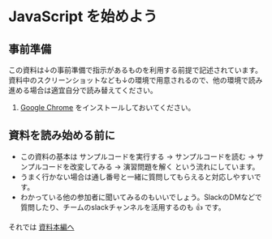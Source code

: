 # JavaScript を始めよう

## 事前準備

この資料は↓の事前準備で指示があるものを利用する前提で記述されています。  
資料中のスクリーンショットなども↓の環境で用意されるので、他の環境で読み進める場合は適宜自分で読み替えてください。  

1. [Google Chrome](https://www.google.com/intl/ja/chrome/gsem/download/) をインストールしておいてください。

## 資料を読み始める前に

- この資料の基本は サンプルコードを実行する → サンプルコードを読む → サンプルコードを改変してみる → 演習問題を解く という流れにしています。
- うまく行かない場合は通し番号と一緒に質問してもらえると対応しやすいです。
- わかっている他の参加者に聞いてみるのもいいでしょう。SlackのDMなどで質問したり、チームのslackチャンネルを活用するのも 👍 です。

それでは [資料本編へ](./DOCS.md)
